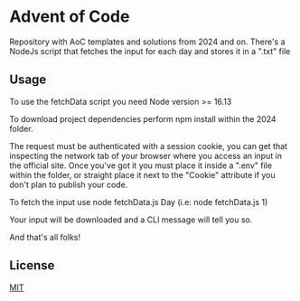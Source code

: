 # Advent of Code

Repository with AoC templates and solutions from 2024 and on.
There's a NodeJs script that fetches the input for each day and stores it in a ".txt" file

## Usage

To use the fetchData script you need Node version >= 16.13

To download project dependencies perform npm install within the 2024 folder.

The request must be authenticated with a session cookie, you can get that inspecting the
network tab of your browser where you access an input in the official site. Once you've got it
you must place it inside a ".env" file within the folder, or straight place it next to the
"Cookie" attribute if you don't plan to publish your code.

To fetch the input use node fetchData.js Day (i.e: node fetchData.js 1)

Your input will be downloaded and a CLI message will tell you so.

And that's all folks!

## License

[MIT](https://choosealicense.com/licenses/mit/)

